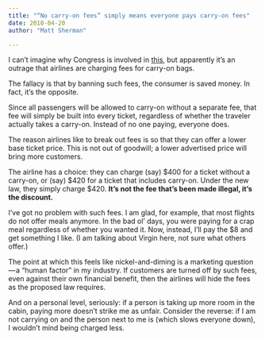 ```yaml
---
title: "“No carry-on fees” simply means everyone pays carry-on fees"
date: 2010-04-20
author: "Matt Sherman"

---
```


I can’t imagine why Congress is involved in [this](http://www.washingtonpost.com/wp-dyn/content/article/2010/04/16/AR2010041602024.html), but apparently it’s an outrage that airlines are charging fees for carry-on bags.

The fallacy is that by banning such fees, the consumer is saved money. In fact, it’s the opposite.

Since all passengers will be allowed to carry-on without a separate fee, that fee will simply be built into every ticket, regardless of whether the traveler actually takes a carry-on. Instead of no one paying, everyone does.

The reason airlines like to break out fees is so that they can offer a lower base ticket price. This is not out of goodwill; a lower advertised price will bring more customers.

The airline has a choice: they can charge (say) $400 for a ticket without a carry-on, or (say) $420 for a ticket that includes carry-on. Under the new law, they simply charge $420. **It’s not the fee that’s been made illegal, it’s the discount.**

I’ve got no problem with such fees. I am glad, for example, that most flights do not offer meals anymore. In the bad ol’ days, you were paying for a crap meal regardless of whether you wanted it. Now, instead, I’ll pay the $8 and get something I like. (I am talking about Virgin here, not sure what others offer.)

The point at which this feels like nickel-and-diming is a marketing question — a “human factor” in my industry. If customers are turned off by such fees, even against their own financial benefit, then the airlines will hide the fees as the proposed law requires.

And on a personal level, seriously: if a person is taking up more room in the cabin, paying more doesn’t strike me as unfair. Consider the reverse: if I am not carrying on and the person next to me is (which slows everyone down), I wouldn’t mind being charged less.
